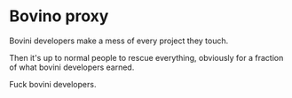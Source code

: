 # Bovino proxy

Bovini developers make a mess of every project they touch.

Then it's up to normal people to rescue everything, obviously for a fraction
of what bovini developers earned.

Fuck bovini developers.
